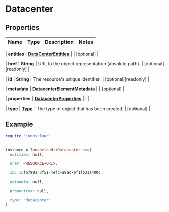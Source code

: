 # Datacenter

## Properties

| Name | Type | Description | Notes |
| ---- | ---- | ----------- | ----- |

| **entities** | [**DataCenterEntities**](DataCenterEntities.md) |  | [optional] |

| **href** | **String** | URL to the object representation (absolute path). | [optional][readonly] |

| **id** | **String** | The resource&#39;s unique identifier. | [optional][readonly] |

| **metadata** | [**DatacenterElementMetadata**](DatacenterElementMetadata.md) |  | [optional] |

| **properties** | [**DatacenterProperties**](DatacenterProperties.md) |  |  |

| **type** | [**Type**](Type.md) | The type of object that has been created. | [optional] |

## Example

```ruby
require 'ionoscloud'


instance = Ionoscloud::Datacenter.new(
  entities: null,

  href: <RESOURCE-URI>,

  id: 15f67991-0f51-4efc-a8ad-ef1fb31a480c,

  metadata: null,

  properties: null,

  type: "datacenter"
)
```

